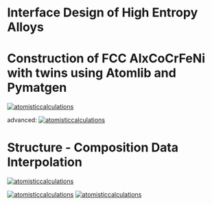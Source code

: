 # Interface Design of High Entropy Alloys

# Construction of FCC AlxCoCrFeNi with twins using Atomlib and Pymatgen
[![atomisticcalculations](https://img.shields.io/badge/fccHea-streamlit-red)](https://fcc-alcocrfeni-construction.streamlit.app/)

advanced:
[![atomisticcalculations](https://img.shields.io/badge/ntfccHea-streamlit-red)](https://fccnanotwinnedstructure.streamlit.app/)


# Structure - Composition Data Interpolation  
[![atomisticcalculations](https://img.shields.io/badge/xcrystal-streamlit-red)](https://phase-heacomposition.streamlit.app/)


[![atomisticcalculations](https://img.shields.io/badge/ternaryDiagram-streamlit-red)](https://hea-phasecompositionvisualization.streamlit.app/)
[![atomisticcalculations](https://img.shields.io/badge/enhancedvizternaryDiagram-streamlit-red)](https://hea-phasecompositionenhancedvisualization.streamlit.app/)

